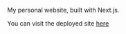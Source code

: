 My personal website, built with Next.js.

You can visit the deployed site [here](https://llm-taupe.vercel.app/)
